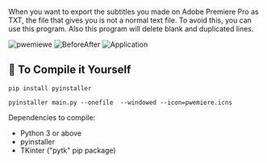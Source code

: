 When you want to export the subtitles you made on Adobe Premiere Pro as TXT, the file that gives you is not a normal text file. To avoid this, you can use this program.
Also this program will delete blank and duplicated lines.

![pwemiewe](https://github.com/ErenEksen/PremiereTXTtoTextConverter/assets/97560144/4ef79761-7711-431e-b5d5-e433a7af370b)
![BeforeAfter](https://github.com/ErenEksen/PremiereTXTtoTextConverter/assets/97560144/c735b13f-a910-4705-973a-d9faaff3a1fb)
![Application](https://github.com/ErenEksen/PremiereTXTtoTextConverter/assets/97560144/16b36903-9891-41c0-906f-34b854b8283f)


## 🔨 To Compile it Yourself
```
pip install pyinstaller

pyinstaller main.py --onefile  --windowed --icon=pwemiere.icns
```

Dependencies to compile:
- Python 3 or above
- pyinstaller 
- TKinter ("pytk" pip package)


